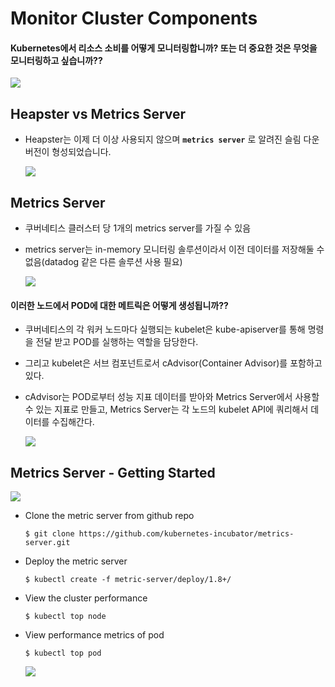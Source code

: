 # Monitor Cluster Components
#### Kubernetes에서 리소스 소비를 어떻게 모니터링합니까? 또는 더 중요한 것은 무엇을 모니터링하고 싶습니까??
  <img src = https://github.com/kodekloudhub/certified-kubernetes-administrator-course/blob/master/images/mon.PNG>
 
## Heapster vs Metrics Server
- Heapster는 이제 더 이상 사용되지 않으며 **`metrics server`** 로 알려진 슬림 다운 버전이 형성되었습니다.

  <img src = https://github.com/kodekloudhub/certified-kubernetes-administrator-course/blob/master/images/hpms.PNG>
  
## Metrics Server
- 쿠버네티스 클러스터 당 1개의 metrics server를 가질 수 있음
- metrics server는 in-memory 모니터링 솔루션이라서 이전 데이터를 저장해둘 수 없음(datadog 같은 다른 솔루션 사용 필요)

  <img src = https://github.com/kodekloudhub/certified-kubernetes-administrator-course/blob/master/images/ms1.PNG>

#### 이러한 노드에서 POD에 대한 메트릭은 어떻게 생성됩니까??
- 쿠버네티스의 각 워커 노드마다 실행되는 kubelet은 kube-apiserver를 통해 명령을 전달 받고 POD를 실행하는 역할을 담당한다.
- 그리고 kubelet은 서브 컴포넌트로서 cAdvisor(Container Advisor)를 포함하고 있다.
- cAdvisor는 POD로부터 성능 지표 데이터를 받아와 Metrics Server에서 사용할 수 있는 지표로 만들고, Metrics Server는 각 노드의 kubelet API에 쿼리해서 데이터를 수집해간다.
  
  <img src = https://github.com/kodekloudhub/certified-kubernetes-administrator-course/blob/master/images/ca.PNG>
  
## Metrics Server - Getting Started

  <img src = https://github.com/kodekloudhub/certified-kubernetes-administrator-course/blob/master/images/msg.PNG>
  
- Clone the metric server from github repo
  ```
  $ git clone https://github.com/kubernetes-incubator/metrics-server.git
  ```
- Deploy the metric server
  ```
  $ kubectl create -f metric-server/deploy/1.8+/
  ```
  
- View the cluster performance
  ```
  $ kubectl top node
  ```
- View performance metrics of pod
  ```
  $ kubectl top pod
  ```
  
  <img src = https://github.com/kodekloudhub/certified-kubernetes-administrator-course/blob/master/images/view.PNG>
  
  
